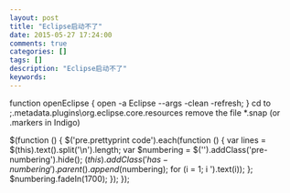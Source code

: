 ```yaml
---
layout: post
title: "Eclipse启动不了"
date: 2015-05-27 17:24:00 
comments: true
categories: []
tags: []
description: "Eclipse启动不了"
keywords: 
---
```



 
  function openEclipse { open -a Eclipse --args -clean -refresh; }
  cd to <workspace>;\.metadata\.plugins\org.eclipse.core.resources
remove the file *.snap (or .markers in Indigo)
 
 
  $(function () {
                $('pre.prettyprint code').each(function () {
                    var lines = $(this).text().split('\n').length;
                    var $numbering = $('').addClass('pre-numbering').hide();
                    $(this).addClass('has-numbering').parent().append($numbering);
                    for (i = 1; i ').text(i));
                    };
                    $numbering.fadeIn(1700);
                });
            });
 


